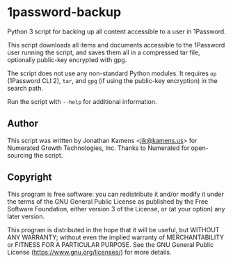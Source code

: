# 1password-backup

Python 3 script for backing up all content accessible to a user in 1Password.

This script downloads all items and documents accessible to the 1Password user running the script, and saves them all in a compressed tar file, optionally public-key encrypted with gpg.

The script does not use any non-standard Python modules. It requires `op` (1Password CLI 2), `tar`, and `gpg` (if using the public-key encryption) in the search path.

Run the script with `--help` for additional information.

## Author

This script was written by Jonathan Kamens <<jik@kamens.us>> for Numerated Growth Technologies, Inc. Thanks to Numerated for open-sourcing the script.

## Copyright

This program is free software: you can redistribute it and/or modify it under the terms of the GNU General Public License as published by the Free Software Foundation, either version 3 of the License, or (at your option) any later version.

This program is distributed in the hope that it will be useful, but WITHOUT ANY WARRANTY; without even the implied warranty of MERCHANTABILITY or FITNESS FOR A PARTICULAR PURPOSE. See the GNU General Public License (https://www.gnu.org/licenses/) for more details.
